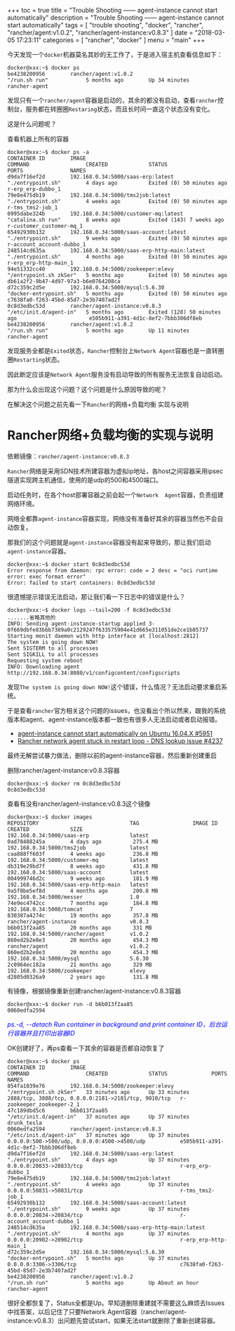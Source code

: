 +++
toc = true
title = "Trouble Shooting —— agent-instance cannot start automatically"
description = "Trouble Shooting —— agent-instance cannot start automatically"
tags = [
	"trouble shooting",
	"docker",
	"rancher",
	"rancher/agent:v1.0.2",
	"rancher/agent-instance:v0.8.3"
]
date = "2018-03-05 17:23:11"
categories = [
	"rancher",
	"docker"
]
menu = "main"
+++


今天发现一个`docker`机器莫名其妙的无工作了，于是进入宿主机查看信息如下：

```
docker@xxx:~$ docker ps
be4238200956        rancher/agent:v1.0.2                          "/run.sh run"            5 months ago        Up 34 minutes                                                              rancher-agent

```

发现只有一个`rancher/agent`容器是启动的，其余的都没有启动，查看`rancher`控制台，服务都在转圈圈`Restaring`状态，而且长时间一直这个状态没有变化。

这是什么问题呢？

查看机器上所有的容器

```
docker@xxx:~$ docker ps -a
CONTAINER ID        IMAGE                                         COMMAND                  CREATED             STATUS                        PORTS               NAMES
d9da7f16ef2d        192.168.0.34:5000/saas-erp:latest             "./entrypoint.sh"        4 days ago          Exited (0) 50 minutes ago                         r-erp_erp-dubbo_1
79e8e475db19        192.168.0.34:5000/tms2job:latest              "./entrypoint.sh"        4 weeks ago         Exited (0) 50 minutes ago                         r-tms_tms2-job_1
0995dabe324b        192.168.0.34:5000/customer-mq:latest          "catalina.sh run"        8 weeks ago         Exited (143) 7 weeks ago                          r-customer_customer-mq_1
65492930b132        192.168.0.34:5000/saas-account:latest         "./entrypoint.sh"        9 weeks ago         Exited (0) 50 minutes ago                         r-account_account-dubbo_1
248514cd635a        192.168.0.34:5000/saas-erp-http-main:latest   "./entrypoint.sh"        4 months ago        Exited (0) 50 minutes ago                         r-erp_erp-http-main_1
94e51332cc40        192.168.0.34:5000/zookeeper:elevy             "/entrypoint.sh zkSer"   5 months ago        Exited (0) 50 minutes ago                         db61a2f2-9b47-4d97-97a3-b6e0764208ca
d72c359c2d5e        192.168.0.34:5000/mysql:5.6.30                "docker-entrypoint.sh"   5 months ago        Exited (0) 50 minutes ago                         c7638fa0-f263-45bd-85d7-2e3b7407ad2f
0c8d3edbc53d        rancher/agent-instance:v0.8.3                 "/etc/init.d/agent-in"   5 months ago        Exited (128) 50 minutes ago                       e505b911-a391-4d1c-8ef2-7bbb306df8eb
be4238200956        rancher/agent:v1.0.2                          "/run.sh run"            5 months ago        Up 11 minutes                                     rancher-agent
```

发现服务全都是`Exited`状态，`Rancher`控制台上`Network Agent`容器也是一直转圈圈`Restarting`状态。

因此断定应该是`Network Agent`服务没有启动导致的所有服务无法恢复自动启动。

那为什么会出现这个问题？这个问题是什么原因导致的呢？

在解决这个问题之前先看一下`Rancher`的网络+负载均衡 实现与说明

# Rancher网络+负载均衡的实现与说明

依赖镜像：`rancher/agent-instance:v0.8.3`

`Rancher`网络是采用SDN技术所建容器为虚拟ip地址，各host之间容器采用ipsec隧道实现跨主机通信，使用的是udp的500和4500端口。

启动任务时，在各个host部署容器之前会起一个`Network  Agent`容器，负责组建网络环境。

网络全都靠`agent-instance`容器实现，网络没有准备好其余的容器当然也不会自动恢复。

那我们的这个问题就是`agent-instance`容器没有起来导致的，那让我们启动`agent-instance`容器。

```
docker@xxx:~$ docker start 0c8d3edbc53d
Error response from daemon: rpc error: code = 2 desc = "oci runtime error: exec format error"
Error: failed to start containers: 0c8d3edbc53d
```

很遗憾提示错误无法启动，那让我们看一下日志中的错误是什么？

```
docker@xxx:~$ docker logs --tail=200 -f 0c8d3edbc53d
.......省略其他的
INFO: Sending agent-instance-startup applied 3-0f669dbfe83bbb7389a0c2129247f633575904e41d665e311051de2ce1b85737
Starting monit daemon with http interface at [localhost:2812]
The system is going down NOW!
Sent SIGTERM to all processes
Sent SIGKILL to all processes
Requesting system reboot
INFO: Downloading agent http://192.168.0.34:8080/v1/configcontent/configscripts
```

发现`The system is going down NOW!`这个错误，什么情况？无法启动要求重启系统。

于是查看`rancher`官方相关这个问题的issues，也没看出个所以然来，跟我的系统版本和agent、agent-instance版本都一致也有很多人无法启动或者启动报错。

* [agent-instance cannot start automatically on Ubuntu 16.04.X #5951](https://github.com/rancher/rancher/issues/5951)
* [Rancher network agent stuck in restart loop - DNS lookup issue #4237](https://github.com/rancher/rancher/issues/4237)


最终无解尝试暴力做法，删除以前的agent-instance容器，然后重新创建重启

删除rancher/agent-instance:v0.8.3容器

```
docker@xxx:~$ docker rm 0c8d3edbc53d
0c8d3edbc53d
```

查看有没有rancher/agent-instance:v0.8.3这个镜像

```
docker@xxx:~$ docker images
REPOSITORY                             TAG                 IMAGE ID            CREATED             SIZE
192.168.0.34:5000/saas-erp             latest              0ad78488245a        4 days ago          275.4 MB
192.168.0.34:5000/tms2job              latest              caa888ff603f        4 weeks ago         236.8 MB
192.168.0.34:5000/customer-mq          latest              db319e29bd7f        8 weeks ago         431.8 MB
192.168.0.34:5000/saas-account         latest              004999746d2c        9 weeks ago         181.9 MB
192.168.0.34:5000/saas-erp-http-main   latest              9a5f8be5ef8d        4 months ago        200.8 MB
192.168.0.34:5000/messer               1.0                 74e9ec4742cc        7 months ago        184.8 MB
192.168.0.34:5000/tomcat               7                   830387a4274c        19 months ago       357.8 MB
rancher/agent-instance                 v0.8.3              b6b013f2aa85        20 months ago       331 MB
192.168.0.34:5000/rancher/agent        v1.0.2              860ed2b2e8e3        20 months ago       454.3 MB
rancher/agent                          v1.0.2              860ed2b2e8e3        20 months ago       454.3 MB
192.168.0.34:5000/mysql                5.6.30              2c0964ec182a        21 months ago       329 MB
192.168.0.34:5000/zookeeper            elevy               d2805d0326a9        2 years ago         131.8 MB
```

有镜像，根据镜像重新创建rancher/agent-instance:v0.8.3容器

```
docker@xxx:~$ docker run -d b6b013f2aa85
0060edfa2594
```

<span style="color:blue">*ps.-d, --detach                    Run container in background and print container ID，后台运行容器并且打印出容器ID*</span>

OK创建好了，再ps查看一下其余的容器是否都自动恢复了

```
docker@xxx:~$ docker ps
CONTAINER ID        IMAGE                                         COMMAND                  CREATED             STATUS              PORTS                                                  NAMES
854fa1039e76        192.168.0.34:5000/zookeeper:elevy             "/entrypoint.sh zkSer"   33 minutes ago      Up 33 minutes       2888/tcp, 3888/tcp, 0.0.0.0:2181->2181/tcp, 9010/tcp   r-zookeeper_zookeeper-2_1
47c189dbd5c6        b6b013f2aa85                                  "/etc/init.d/agent-in"   37 minutes ago      Up 37 minutes                                                              drunk_tesla
0060edfa2594        rancher/agent-instance:v0.8.3                 "/etc/init.d/agent-in"   37 minutes ago      Up 37 minutes       0.0.0.0:500->500/udp, 0.0.0.0:4500->4500/udp           e505b911-a391-4d1c-8ef2-7bbb306df8eb
d9da7f16ef2d        192.168.0.34:5000/saas-erp:latest             "./entrypoint.sh"        4 days ago          Up 37 minutes       0.0.0.0:20833->20833/tcp                               r-erp_erp-dubbo_1
79e8e475db19        192.168.0.34:5000/tms2job:latest              "./entrypoint.sh"        4 weeks ago         Up 37 minutes       0.0.0.0:50831->50831/tcp                               r-tms_tms2-job_1
65492930b132        192.168.0.34:5000/saas-account:latest         "./entrypoint.sh"        9 weeks ago         Up 37 minutes       0.0.0.0:20834->20834/tcp                               r-account_account-dubbo_1
248514cd635a        192.168.0.34:5000/saas-erp-http-main:latest   "./entrypoint.sh"        4 months ago        Up 37 minutes       0.0.0.0:20902->20902/tcp                               r-erp_erp-http-main_1
d72c359c2d5e        192.168.0.34:5000/mysql:5.6.30                "docker-entrypoint.sh"   5 months ago        Up 37 minutes       0.0.0.0:3306->3306/tcp                                 c7638fa0-f263-45bd-85d7-2e3b7407ad2f
be4238200956        rancher/agent:v1.0.2                          "/run.sh run"            5 months ago        Up About an hour                                                           rancher-agent
```

很好全都恢复了，Status全都是Up。早知道删除重建就不需要这么麻烦去Issues中找答案，以后记住了只要Network  Agent容器（rancher/agent-instance:v0.8.3）出问题先尝试start，如果无法start就删除了重新创建容器。

